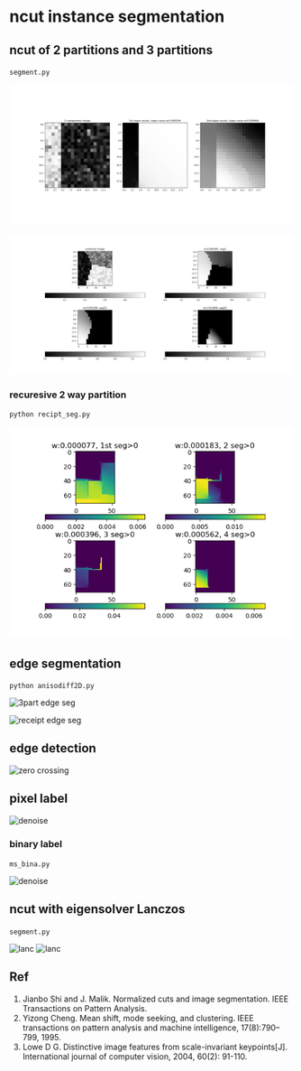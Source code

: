 # ncut instance segmentation

## ncut of 2 partitions and 3 partitions
`segment.py`

![sample2p](imgs/sample2parts.png)

![sample3p](imgs/sample3parts.png)

### recuresive 2 way partition
```
python recipt_seg.py
```
![recuresive 2 way partition](imgs/img6_d3_ncut.png)

## edge segmentation
``` python anisodiff2D.py ```

![3part edge seg](imgs/sample3parts_edge_seg.png)

![receipt edge seg](imgs/rece0_edgep.png)

## edge detection
![zero crossing](imgs/reci2-2_Dog_sig2_minmax1.png)

## pixel label
![denoise](imgs/butt_denoise.png)
### binary label
`ms_bina.py`

![denoise](imgs/butt_bina.png)

## ncut with eigensolver Lanczos
`segment.py`

![lanc](imgs/butt_lanc_pair_iter2000_w30.png)
![lanc](imgs/rece_lanc_pair_iter2000_w50.png)

## Ref

1. Jianbo Shi and J. Malik. Normalized cuts and image segmentation. IEEE Transactions on Pattern Analysis.
2. Yizong Cheng. Mean shift, mode seeking, and clustering. IEEE transactions on pattern analysis and machine
intelligence, 17(8):790–799, 1995.
3. Lowe D G. Distinctive image features from scale-invariant keypoints[J]. International journal of computer vision, 2004, 60(2): 91-110.
